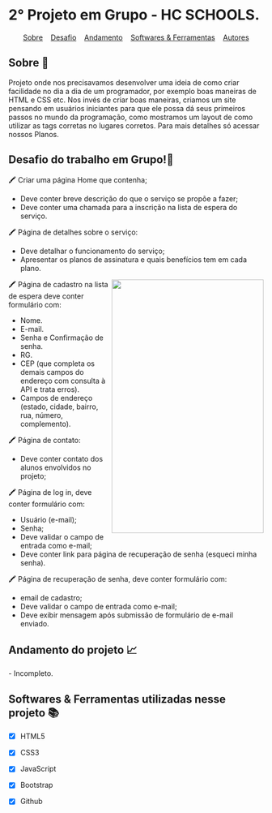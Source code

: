 # 2° Projeto em Grupo - HC SCHOOLS.

<div id="inicio" align=center>
  <a href="#sobre">Sobre</a>&nbsp;&nbsp;&nbsp;
  <a href="#desafio">Desafio</a>&nbsp;&nbsp;&nbsp;
  <a href="#andamento">Andamento</a>&nbsp;&nbsp;&nbsp;
  <a href="#linguagens">Softwares & Ferramentas</a>&nbsp;&nbsp;&nbsp;
  <a href="#autor">Autores<a>
</div>

<h2 id="sobre">Sobre 🔎</h2>
  <p>Projeto onde nos precisavamos desenvolver uma ideia de como criar facilidade no dia a dia de um programador, por exemplo boas maneiras de HTML e CSS
   etc. Nos invés de criar boas maneiras, criamos um site pensando em usuários iniciantes para que ele possa dá seus primeiros passos no mundo da programação,
   como mostramos um layout de como utilizar as tags corretas no lugares corretos. Para mais detalhes só acessar nossos Planos. </p>


<h2 id="desafio">Desafio do trabalho em Grupo!🔎</h2>

🖍 Criar uma página Home que contenha;
- Deve conter breve descrição do que o
serviço se propõe a fazer;
- Deve conter uma chamada para a
inscrição na lista de espera do serviço.<br>

🖍 Página de detalhes sobre o serviço:
- Deve detalhar o funcionamento do
serviço;
- Apresentar os planos de assinatura e
quais benefícios tem em cada plano.<br>
<img width="300px" height="500px" align="right" src="https://i.pinimg.com/736x/04/01/7e/04017ee1ee1301e183d65021f45d81a2.jpg">

🖍 Página de cadastro na lista de espera deve conter formulário com:
- Nome.
- E-mail.
- Senha e Confirmação de senha.
- RG.
- CEP (que completa os demais campos do endereço com consulta à 
API e trata erros).
- Campos de endereço (estado, cidade, bairro, rua, número, complemento).


🖍 Página de contato:
- Deve conter contato dos alunos
envolvidos no projeto;

🖍 Página de log in, deve conter formulário com:
- Usuário (e-mail);
- Senha;
- Deve validar o campo de entrada como
e-mail;
- Deve conter link para página de recuperação de
senha (esqueci minha senha).

🖍 Página de recuperação de senha, deve conter formulário com:
- email de cadastro;
- Deve validar o campo de entrada como
e-mail;
- Deve exibir mensagem após submissão de
formulário de e-mail enviado.



<h2 id="andamento">Andamento do projeto 📈</h2>
- Incompleto.
<br>

<h2 id="linguagens">Softwares & Ferramentas utilizadas nesse projeto 📚</h2>

  - [x] HTML5
  - [x] CSS3
  - [x] JavaScript
  - [x] Bootstrap
  - [x] Github
  
